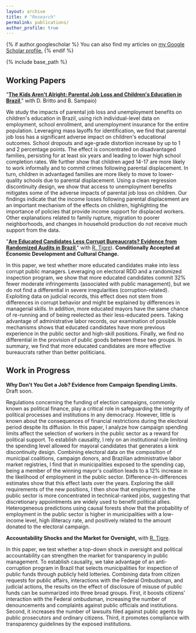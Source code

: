 ```yaml
---
layout: archive
title: # "Research"
permalink: publications/
author_profile: true
---
```


{% if author.googlescholar %}
  You can also find my articles on <u><a href="{{author.googlescholar}}">my Google Scholar profile</a>.</u>
{% endif %}

{% include base_path %}

## Working Papers

"[**The Kids Aren't Alright: Parental Job Loss and Children's Education in Brazil**](https://papers.ssrn.com/sol3/papers.cfm?abstract_id=4024250)," with D. Britto and B. Sampaio)

We study the impacts of parental job loss and unemployment benefits on children's education in Brazil, using rich individual-level data on employment, school enrollment, and unemployment insurance for the entire population. Leveraging mass layoffs for identification, we find that parental job loss has a significant adverse impact on children's educational outcomes. School dropouts and age-grade distortion increase by up to 1 and 2 percentage points. The effect is concentrated on disadvantaged families, persisting for at least six years and leading to lower high school completion rates. We further show that children aged 14-17 are more likely to work informally and to commit crimes following parental displacement. In turn, children in advantaged families are more likely to move to lower-quality schools due to parental displacement. Using a clean regression discontinuity design, we show that access to unemployment benefits mitigates some of the adverse impacts of parental job loss on children. Our findings indicate that the income losses following parental displacement are an important mechanism of the effects on children, highlighting the importance of policies that provide income support for displaced workers. Other explanations related to family rupture, migration to poorer neighborhoods, and changes in household production do not receive much support from the data.

"[**Are Educated Candidates Less Corrupt Bureaucrats? Evidence from Randomized Audits in Brazil**](https://papers.ssrn.com/sol3/papers.cfm?abstract_id=3453192)," with [R. Tigre](https://sites.google.com/view/rtigre/home)). **Conditionally Accepted at Economic Development and Cultural Change.**

In this paper, we test whether more educated candidates make into less corrupt public managers. Leveraging on electoral RDD and a randomized inspection program, we show that more educated candidates commit 32% fewer moderate infringements (associated with public management), but we do not find a differential in severe irregularities (corruption-related). Exploiting data on judicial records, this effect does not stem from differences in corrupt behavior and might be explained by differences in managerial skills. In addition, more educated mayors have the same chance of re-running and of being reelected as their less-educated peers. Taking advantage of administrative labor records, our examination of possible mechanisms shows that educated candidates have more previous experience in the public sector and high-skill positions. Finally, we find no differential in the provision of public goods between these two groups. In summary, we find that more educated candidates are more effective bureaucrats rather than better politicians.

## Work in Progress

**Why Don't You Get a Job? Evidence from Campaign Spending Limits.** Draft soon.

Regulations concerning the funding of election campaigns, commonly known as political finance, play a critical role in safeguarding the integrity of political processes and institutions in any democracy. However, little is known about the consequences of financial restrictions during the electoral period despite its diffusion. In this paper, I analyze how campaign spending limits affect the selection of workers in the public sector as a reward for political support. To establish causality, I rely on an institutional rule limiting the spending level allowed for mayoral candidates that generates a kink discontinuity design. Combining electoral data on the composition of municipal coalitions, campaign donors, and Brazilian administrative labor market registries, I find that in municipalities exposed to the spending cap, being a member of the winning mayor's coalition leads to a 12% increase in the likelihood of employment in the public sector. Difference-in-differences estimates show that this effect lasts over the years. Exploring the skill requirements of the new positions, I then show that employment in the public sector is more concentrated in technical-ranked jobs, suggesting that discretionary appointments are widely used to benefit political allies. Heterogeneous predictions using causal forests show that the probability of employment in the public sector is higher in municipalities with a low-income level, high illiteracy rate, and positively related to the amount donated to the electoral campaign.

**Accountability Shocks and the Market for Oversight,** with [R. Tigre](https://sites.google.com/view/rtigre/home).

In this paper, we test whether a top-down shock in oversight and political accountability can strengthen the market for transparency in public management. To establish causality, we take advantage of an anti-corruption program in Brazil that selects municipalities for inspection of public funds through publicly held lotteries. Combining data from citizen requests for public affairs, interactions with the Federal Ombudsman, and judicial actions, the results on the effect of disclosure of misuse of public funds can be summarized into three broad groups. First, it boosts citizens' interaction with the Federal ombudsman, increasing the number of denouncements and complaints against public officials and institutions. Second, it increases the number of lawsuits filed against public agents by public prosecutors and ordinary citizens. Third, it promotes compliance with transparency guidelines by the exposed institutions.
